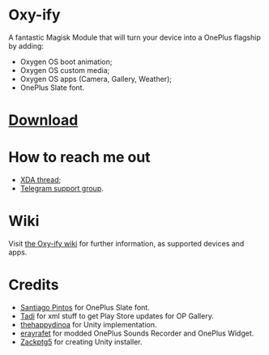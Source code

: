 # Oxy-ify

A fantastic Magisk Module that will turn your device into a OnePlus flagship by adding:
- Oxygen OS boot animation;
- Oxygen OS custom media;
- Oxygen OS apps (Camera, Gallery, Weather);
- OnePlus Slate font.

# [Download](https://drive.google.com/drive/folders/1SXI5AMUND_BKF-J-w-SVGQtzR8E8sS3F)

# How to reach me out
- [XDA thread](https://forum.xda-developers.com/apps/magisk/oxy-ify-magisk-module-add-oxygen-os-t3888094);
- [Telegram support group](https://t.me/oxyify).

# Wiki
Visit [the Oxy-ify wiki](https://github.com/MarcAnt01/Oxy-ify/wiki) for further information, as supported devices and apps.

# Credits
- [Santiago Pintos](https://github.com/SantiagoPintos) for OnePlus Slate font.
- [Tadi](https://github.com/TadiT7) for xml stuff to get Play Store updates for OP Gallery.
- [thehappydinoa](https://github.com/thehappydinoa) for Unity implementation.
- [erayrafet](https://forum.xda-developers.com/member.php?u=6901118) for modded OnePlus Sounds Recorder and OnePlus Widget.
- [Zackptg5](https://github.com/Zackptg5) for creating Unity installer.

